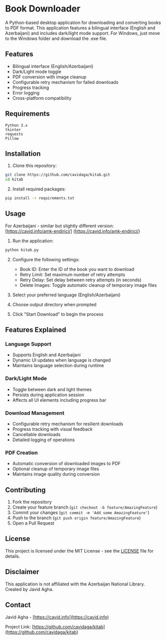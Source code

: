 # Book Downloader

A Python-based desktop application for downloading and converting books to PDF format. This application features a bilingual interface (English and Azerbaijani) and includes dark/light mode support. For Windows, just move to the Windows folder and download the .exe file. 

## Features

- Bilingual interface (English/Azerbaijani)
- Dark/Light mode toggle
- PDF conversion with image cleanup
- Configurable retry mechanism for failed downloads
- Progress tracking
- Error logging
- Cross-platform compatibility

## Requirements

```
Python 3.x
tkinter
requests
Pillow
```

## Installation

1. Clone this repository:
```bash
git clone https://github.com/cavidaga/kitab.git
cd kitab
```

2. Install required packages:
```bash
pip install -r requirements.txt
```

## Usage
For Azerbaijani - similar but slightly different version: [https://cavid.info/amk-endirici/] (https://cavid.info/amk-endirici/)
1. Run the application:
```bash
python kitab.py
```

2. Configure the following settings:
   - Book ID: Enter the ID of the book you want to download
   - Retry Limit: Set maximum number of retry attempts
   - Retry Delay: Set delay between retry attempts (in seconds)
   - Delete Images: Toggle automatic cleanup of temporary image files

3. Select your preferred language (English/Azerbaijani)

4. Choose output directory when prompted

5. Click "Start Download" to begin the process

## Features Explained

### Language Support
- Supports English and Azerbaijani
- Dynamic UI updates when language is changed
- Maintains language selection during runtime

### Dark/Light Mode
- Toggle between dark and light themes
- Persists during application session
- Affects all UI elements including progress bar

### Download Management
- Configurable retry mechanism for resilient downloads
- Progress tracking with visual feedback
- Cancellable downloads
- Detailed logging of operations

### PDF Creation
- Automatic conversion of downloaded images to PDF
- Optional cleanup of temporary image files
- Maintains image quality during conversion

## Contributing

1. Fork the repository
2. Create your feature branch (`git checkout -b feature/AmazingFeature`)
3. Commit your changes (`git commit -m 'Add some AmazingFeature'`)
4. Push to the branch (`git push origin feature/AmazingFeature`)
5. Open a Pull Request

## License

This project is licensed under the MIT License - see the [LICENSE](LICENSE) file for details.

## Disclaimer

This application is not affiliated with the Azerbaijan National Library. Created by Javid Agha.

## Contact

Javid Agha - [https://cavid.info](https://cavid.info)

Project Link: [https://github.com/cavidaga/kitab](https://github.com/cavidaga/kitab)
